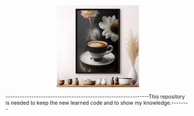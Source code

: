 <p align="center">
  <img width="225" height="225" src="image/Untitled.jpeg">
</p>

-------------------------------------------------------------This repository is needed to keep the new learned code and to show my knowledge.--------
